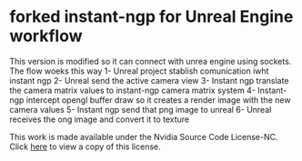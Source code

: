 # forked instant-ngp for Unreal Engine workflow
 This version is modified so it can connect with unrea engine using sockets. The flow woeks this way
 1-  Unreal project stablish comunication iwht instant ngp
 2- Unreal send the active camera view
 3- Instant ngp translate  the camera matrix values to instant-ngp camera matrix system
 4- Instant-ngp intercept opengl buffer draw so it creates a render image with the new camera values
 5- Instant ngp send that png image to unreal
 6- Unreal receives the ong image and convert it to texture
 
 This work is made available under the Nvidia Source Code License-NC. Click [here](LICENSE.txt) to view a copy of this license.
